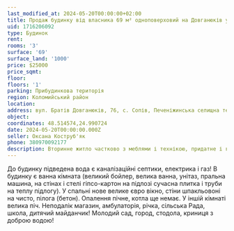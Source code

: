 ```yaml
---
last_modified_at: 2024-05-20T00:00:00+02:00
title: Продаж будинку від власника 69 м² одноповерховий на Довганюків у с. Сопів
uid: 1716206092
type: Будинок
rent:
rooms: '3'
surface: '69'
surface_land: '1000'
price: $25000
price_sqmt:
floor:
floors: '1'
parking: Прибудинкова територія
region: Коломийський район
location:
address: вул. Братів Довганюків, 76, с. Сопів, Печеніжинська селищна територіальна громада
object:
coordinates: 48.514574,24.990724
date: 2024-05-20T00:00:00.000Z
seller: Оксана Коструб'як
phone: 380970092177
description: Вторинне житло частково з меблями і технікою, придатне і готове для проживання
---
```


До будинку підведена вода є каналізаційні септики, електрика і газ! В будинку є ванна кімната (великий бойлер, велика ванна, унітаз, пральна машина, на стінах і стелі гіпсо-картон на підлозі сучасна плитка і труби на теплу підлогу). У спальні нове велике євро вікно, стіни шпакльовоні на чисто, пілога (бетон). Опалення пічне, котла ще немає. У іншій кімнаті велика піч. Неподалік магазин, амбулаторія, річка, сільська Рада, школа, дитячий майданчик! Молодий сад, город, стодола, криниця з доброю водою!
